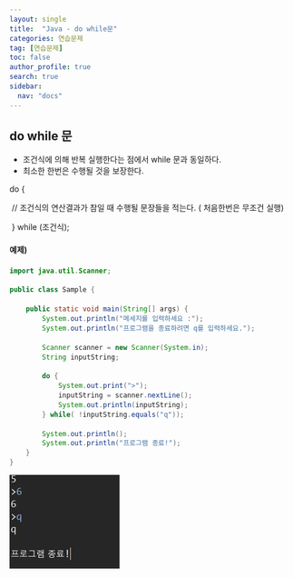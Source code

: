 ```yaml
---
layout: single
title:  "Java - do while문"
categories: 연습문제
tag: [연습문제]
toc: false
author_profile: true
search: true
sidebar:
  nav: "docs"
---
```


## do while 문

- 조건식에 의해 반복 실행한다는 점에서 while 문과 동일하다.
- 최소한 한번은 수행될 것을 보장한다.

do {

​		// 조건식의 연산결과가 참일 때 수행될 문장들을 적는다. ( 처음한번은 무조건 실행)

​		} while (조건식);

#### 예제)


```java
import java.util.Scanner;

public class Sample {

	public static void main(String[] args) {
		System.out.println("메세지를 입력하세요 :");
		System.out.println("프로그램을 종료하려면 q를 입력하세요.");
		
		Scanner scanner = new Scanner(System.in);
		String inputString;
		
		do {
			System.out.print(">");
			inputString = scanner.nextLine();
			System.out.println(inputString);
		} while( !inputString.equals("q"));
		
		System.out.println();
		System.out.println("프로그램 종료!");	
	}
}
```

![q입력](/assets/images/q입력.JPG)
